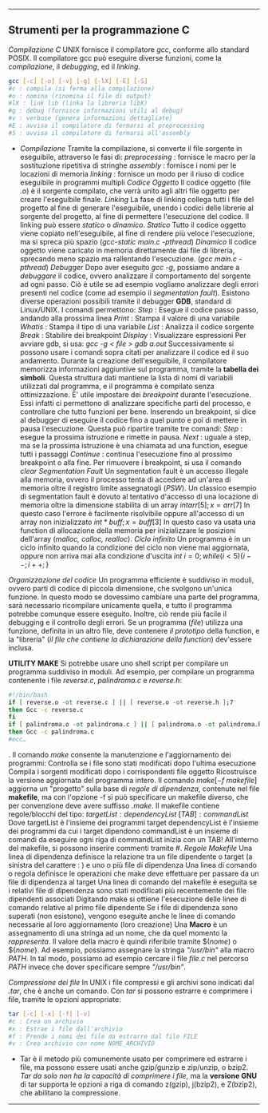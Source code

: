 -----------------------------------------------------------------------------------------

**Strumenti per la programmazione C**
---
*Compilazione C*
	UNIX fornisce il compilatore *gcc*, conforme allo standard POSIX. Il compilatore gcc può eseguire diverse funzioni, come la *compilazione*, il *debugging*, ed il *linking*.
```Bash
gcc [-c] [-o] [-v] [-g] [-lX] [-E] [-S]
#c : compila (si ferma alla compilazione)
#o : nomina (rinomina il file di output)
#lX : link lib (linka la libreria libX)
#g : debug (fornisce informazioni utili al debug)
#v : verbose (genera informazioni dettagliate)
#E : avvisa il compilatore di fermarsi al preprocessing
#S : avvisa il compilatore di fermarsi all'assembly
```
-
	*Compilazione*
		Tramite la compilazione, si converte il file sorgente in eseguibile, attraverso le fasi di:
			*preprocessing* : fornisce le macro per la sostituzione ripetitiva di stringhe
			*assembly* : fornisce i nomi per le locazioni di memoria
			*linking* : fornisce un modo per il riuso di codice eseguibile in programmi multipli
		*Codice Oggetto*
			Il codice oggetto (file *.o*) è il sorgente compilato, che verrà unito agli altri file oggetto per creare l'eseguibile finale.
		*Linking*
			La fase di linking collega tutti i file del progetto al fine di generare l'eseguibile, unendo i codici delle librerie al sorgente del progetto, al fine di permettere l'esecuzione del codice.
			Il linking può essere *statico* o *dinamico*.
			*Statico*
				Tutto il codice oggetto viene copiato nell'eseguibile, al fine di rendere più veloce l'esecuzione, ma si spreca più spazio
				(*gcc-static main.c -pthread*)
			*Dinamico*
				Il codice oggetto viene caricato in memoria direttamente dai file di libreria, sprecando meno spazio ma rallentando l'esecuzione.
				(*gcc main.c -pthread*)
		*Debugger*
			Dopo aver eseguito *gcc -g*, possiamo andare a *debuggare* il codice, ovvero analizzare il comportamento del sorgente ad ogni passo. Ciò è utile se ad esempio vogliamo analizzare degli errori presenti nel codice (come ad esempio il *segmentation fault*).
			Esistono diverse operazioni possibili tramite il debugger **GDB**, standard di Linux/UNIX. I comandi permettono:
				*Step* : Esegue il codice passo passo, andando alla prossima linea
				*Print* : Stampa il valore di una variabile
				*Whatis* : Stampa il tipo di una variabile
				*List* : Analizza il codice sorgente
				*Break* : Stabilire dei breakpoint
				*Display* : Visualizzare espressioni
			Per avviare gdb, si usa:
				*gcc -g < file >*
				*gdb a.out*
				Successivamente si possono usare i comandi sopra citati per analizzare il codice ed il suo andamento.
			Durante la creazione dell'eseguibile, il compilatore memorizza informazioni aggiuntive sul programma, tramite la **tabella dei simboli**. 
				Questa struttura dati mantiene la lista di nomi di variabili utilizzati dal programma, e il programma è compilato senza ottimizzazione.
			E' utile impostare dei *breakpoint* durante l'esecuzione. Essi infatti ci permettono di analizzare specifiche parti del processo, e controllare che tutto funzioni per bene. Inserendo un breakpoint, si dice al debugger di eseguire il codice fino a quel punto e poi di mettere in pausa l'esecuzione. Questa può ripartire tramite tre comandi:
				*Step* : esegue la prossima istruzione e rimette in pausa.
				*Next* : uguale a step, ma se la prossima istruzione è una chiamata ad una function, esegue tutti i passaggi
				*Continue* : continua l'esecuzione fino al prossimo breakpoint o alla fine.
			Per rimuovere i breakpoint, si usa il comando *clear*
		*Segmentation Fault*
			Un segmentation fault è un accesso illegale alla memoria, ovvero il processo tenta di accedere ad un'area di memoria oltre il registro limite assegnatogli (*PSW*). Un classico esempio di segmentation fault è dovuto al tentativo d'accesso di una locazione di memoria oltre la dimensione stabilita di un array 
				$int arr[5]; x = arr[7]$ 
				In questo caso l'errore è facilmente risolvibile
			oppure all'accesso di un array non inizializzato
				$int *buff; x = buff[3]$
				In questo caso va usata una function di allocazione della memoria per inizializzare le posizioni dell'array (*malloc, calloc, realloc*).
		*Ciclo infinito*
			Un programma è in un ciclo infinito quando la condizione del ciclo non viene mai aggiornata, oppure non arriva mai alla condizione d'uscita
				$int \ i=0;while(i<5)\{i--;i++;\}$

*Organizzazione del codice*
	Un programma efficiente è suddiviso in moduli, ovvero parti di codice di piccola dimensione, che svolgono un'unica funzione. In questo modo se dovessimo cambiare una parte del programma, sarà necessario ricompilare unicamente quella, e tutto il programma potrebbe comunque essere eseguito. Inoltre, ciò rende più facile il debugging e il controllo degli errori.
	Se un programma (*file*) utilizza una funzione, definita in un altro file, deve contenere *il prototipo* della function, e la "libreria" (*il file che contiene la dichiarazione della function*) dev'essere inclusa.

**UTILITY MAKE**
	Si potrebbe usare uno shell script per compilare un programma suddiviso in moduli.
	Ad esempio, per compilare un programma contenente i file *reverse.c*, *palindroma.c* e *reverse.h*:
```Bash
#!/bin/bash
if [ reverse.o -ot reverse.c ] || [ reverse.o -ot reverse.h ];7
then Gcc -c reverse.c 
fi 
if [ palindroma.o -ot palindroma.c ] || [ palindroma.o -ot palindroma.h ] || [ palindroma.o -ot reverse.h ]; 
then Gcc -c palindroma.c
#ecc…
```
.
	Il comando *make* consente la manutenzione e l'aggiornamento dei programmi:
		Controlla se i file sono stati modificati dopo l'ultima esecuzione
		Compila i sorgenti modificati dopo i corrispondenti file oggetto
		Ricostruisce la versione aggiornata del programma intero.
	Il comando $make [-f \ makefile]$ aggiorna un "progetto" sulla base di *regole di dipendenza*, contenute nel file **makefile**, ma con l'opzione -f si può specificare un makefile diverso, che per convenzione deve avere suffisso *.make*.
	Il makefile contiene regole/blocchi del tipo:
		$targetList : dependencyList$
		$[TAB] : commandList$
		Dove
			targetList è l'insieme dei programmi target
			dependencyList è l'insieme dei programmi da cui i target dipendono
			commandList è un insieme di comandi da eseguire
			ogni riga di commandList inizia con un TAB!
		All'interno del makefile, si possono inserire commenti tramite #.
		*Regole Makefile*
			Una linea di dipendenza definisce la relazione tra un file dipendente o target (a sinistra del carattere : ) e uno o più file di dipendenza 
			Una linea di comando o regola definisce le operazioni che make deve effettuare per passare da un file di dipendenza al target 
			Una linea di comando del makefile è eseguita se i relativi file di dipendenza sono stati modificati più recentemente dei file dipendenti associati 
			Digitando make si ottiene l'esecuzione delle linee di comando relative al primo file dipendente
			Se i file di dipendenza sono superati (non esistono), vengono eseguite anche le linee di comando necessarie al loro aggiornamento (loro creazione)
		Una **Macro** è un assegnamento di una stringa ad un nome, che da quel momento la *rappresenta*. Il valore della macro è quindi riferibile tramite 
		$\$(nome)$ o $\$\{nome\}$.
			Ad esempio, possiamo assegnare la stringa *"/usr/bin"* alla macro *PATH*. In tal modo, possiamo ad esempio cercare il file *file.c* nel percorso *PATH* invece che dover specificare sempre *"/usr/bin"*.

*Compressione dei file*
	In UNIX i file compressi e gli archivi sono indicati dal *.tar*, che è anche un comando.
	Con *tar* si possono estrarre e comprimere i file, tramite le opzioni appropriate:
```Bash
tar [-c] [-x] [-f] [-v]
#c : Crea un archivio
#x : Estrae i file dall'archivio
#f : Prende i nomi dei file da estrarre dal file FILE
#v : Crea archivio con nome NOME_ARCHIVIO
```
-
	Tar è il metodo più comunemente usato per comprimere ed estrarre i file, ma possono essere usati anche gzip/gunzip e zip/unzip, o bzip2.
	*Tar da solo non ha la capacità di comprimere i file*, ma la **versione GNU** di tar supporta le opzioni a riga di comando z(gzip), j(bzip2), e Z(bzip2), che abilitano la compressione.	

--------------------------------------------------------------------------------